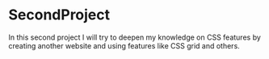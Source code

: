 # SecondProject
In this second project I will try to deepen my knowledge on CSS features by creating another website and using features like CSS grid and others. 
